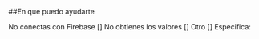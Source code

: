 ##En que puedo ayudarte

No conectas con Firebase []
No obtienes los valores []
Otro []
Especifica:

